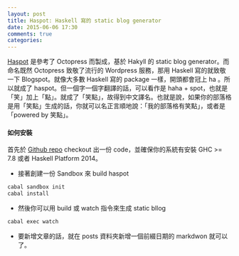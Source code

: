 ```yaml
---
layout: post
title: Haspot: Haskell 寫的 static blog generator
date: 2015-06-06 17:30
comments: true
categories: 
---
```


[Haspot](https://github.com/MnO2/haspot) 是參考了 Octopress 而製成，基於 Hakyll 的 static blog generator。而命名既然 Octopress 致敬了流行的 Wordpress 服務，那用 Haskell 寫的就致敬一下 Blogspot。就像大多數 Haskell 寫的 package 一樣，開頭都會冠上 ha 。所以就成了 haspot。但一個字一個字翻譯的話，可以看作是 haha + spot，也就是「笑」加上「點」。就成了「笑點」，故得到中文譯名。也就是說，如果你的部落格是用「笑點」生成的話，你就可以名正言順地說：「我的部落格有笑點」，或者是「powered by 笑點」。




#### 如何安裝

首先於 [Github repo](https://github.com/MnO2/haspot) checkout 出一份 code，並確保你的系統有安裝 GHC >= 7.8 或者 Haskell Platform 2014。

* 接著創建一份 Sandbox 來 build haspot

``` bash
cabal sandbox init
cabal install
```

* 然後你可以用 build 或 watch 指令來生成 static bllog

``` bash
cabal exec watch
```

* 要新增文章的話，就在 posts 資料夾新增一個前綴日期的 markdwon 就可以了。


